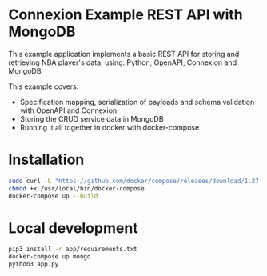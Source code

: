 # Connexion Example REST API with MongoDB

This example application implements a basic REST API for storing and retrieving NBA player's data, using: Python, OpenAPI, Connexion and MongoDB.


This example covers:
* Specification mapping, serialization of payloads and schema validation with OpenAPI and Connexion
* Storing the CRUD service data in MongoDB
* Running it all together in docker with docker-compose


# Installation
```sh
sudo curl -L "https://github.com/docker/compose/releases/download/1.27.4/docker-compose-$(uname -s)-$(uname -m)" -o /usr/local/bin/docker-compose
chmod +x /usr/local/bin/docker-compose
docker-compose up --build
```

# Local development
```sh
pip3 install -r app/requirements.txt
docker-compose up mongo
python3 app.py
```
